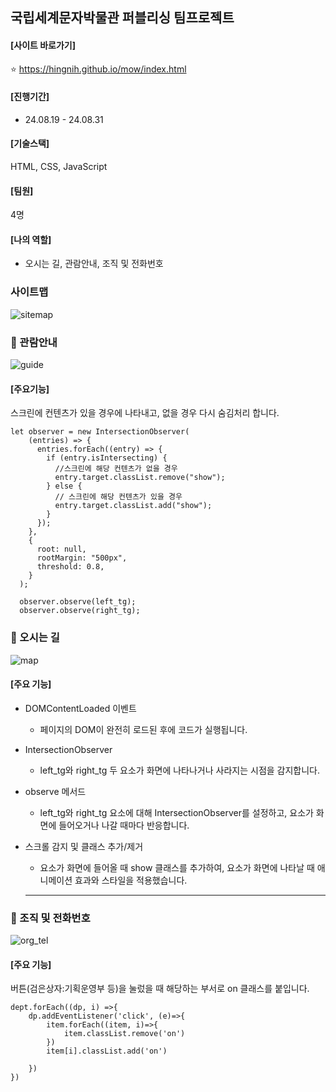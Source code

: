 ## 국립세계문자박물관 퍼블리싱 팀프로젝트 
#### [사이트 바로가기] 
 ⭐ https://hingnih.github.io/mow/index.html
#### [진행기간] 
 - 24.08.19 - 24.08.31
#### [기술스택] 
   HTML, CSS, JavaScript
#### [팀원]
 4명
#### [나의 역할]
- 오시는 길, 관람안내, 조직 및 전화번호 
### 사이트맵
![sitemap](https://github.com/user-attachments/assets/dac8202b-ce05-4c02-a3e9-07c4e21b1ea2)
### 📜 관람안내 
![guide](https://github.com/user-attachments/assets/8d6f1526-74b1-480d-922c-8abc10f8761e)

#### [주요기능]
스크린에 컨텐츠가 있을 경우에 나타내고, 없을 경우 다시 숨김처리 합니다. 
```
let observer = new IntersectionObserver(
    (entries) => {
      entries.forEach((entry) => {
        if (entry.isIntersecting) {
          //스크린에 해당 컨텐츠가 없을 경우
          entry.target.classList.remove("show");
        } else {
          // 스크린에 해당 컨텐츠가 있을 경우
          entry.target.classList.add("show");
        }
      });
    },
    {
      root: null,
      rootMargin: "500px",
      threshold: 0.8,
    }
  );

  observer.observe(left_tg);
  observer.observe(right_tg);
```

### 📜 오시는 길
![map](https://github.com/user-attachments/assets/d3f454eb-758d-42cd-adce-99f16f362831)

#### [주요 기능]
- DOMContentLoaded 이벤트
     - 페이지의 DOM이 완전히 로드된 후에 코드가 실행됩니다.
  
- IntersectionObserver
  - left_tg와 right_tg 두 요소가 화면에 나타나거나 사라지는 시점을 감지합니다.

- observe 메서드
  - left_tg와 right_tg 요소에 대해 IntersectionObserver를 설정하고, 요소가 화면에 들어오거나 나갈 때마다 반응합니다.
  
- 스크롤 감지 및 클래스 추가/제거
    - 요소가 화면에 들어올 때 show 클래스를 추가하여, 요소가 화면에 나타날 때 애니메이션 효과와 스타일을 적용했습니다.
  ---
  
### 📜 조직 및 전화번호 
![org_tel](https://github.com/user-attachments/assets/83b32e4f-a707-4a0f-9acc-5f827b64a8bf)
#### [주요 기능]
버튼(검은상자:기획운영부 등)을 눌렀을 때 해당하는 부서로 on 클래스를 붙입니다.
```
dept.forEach((dp, i) =>{
    dp.addEventListener('click', (e)=>{
        item.forEach((item, i)=>{
            item.classList.remove('on')
        })
        item[i].classList.add('on')

    })
})
```